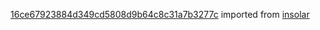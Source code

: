 [16ce67923884d349cd5808d9b64c8c31a7b3277c](https://github.com/insolar/insolar/commit/16ce67923884d349cd5808d9b64c8c31a7b3277c) imported from [insolar](https://github.com/insolar/insolar)
